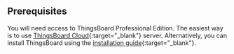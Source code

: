 ## Prerequisites

You will need access to ThingsBoard Professional Edition. The easiest way is to use [ThingsBoard Cloud](https://{{hostName}}/signup){:target="_blank"} server. 
Alternatively, you can install ThingsBoard using the [installation guide](/docs/user-guide/install/pe/installation-options/){:target="_blank"}.